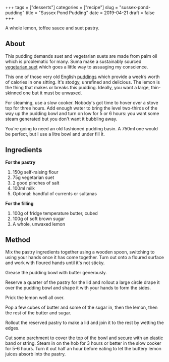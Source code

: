 +++
tags = ["desserts"]
categories = ["recipe"]
slug = "sussex-pond-pudding"
title = "Sussex Pond Pudding"
date = 2019-04-21
draft = false
+++

A whole lemon, toffee sauce and suet pastry. 

<!--more-->

## About
This pudding demands suet and vegetarian suets are made from palm oil which is problematic for many. Suma make a sustainably sourced [vegetarian suet](https://www.sumawholesale.com/suma-suet-vegetarian-6-x-250g-gt028.html) which goes a little way to assuaging my conscience. 

This one of those very old English [puddings](https://en.wikipedia.org/wiki/Sussex_pond_pudding) which provide a week’s worth of calories in one sitting. It's stodgy, unrefined and delicious. The lemon is the thing that makes or breaks this pudding. Ideally, you want a large, thin-skinned one but it must be unwaxed. 

For steaming, use a slow cooker. Nobody's got time to hover over a stove top for three hours. Add enough water to bring the level two-thirds of the way up the pudding bowl and turn on low for 5 or 6 hours: you want some steam generated but you don't want it bubbling away. 

You're going to need an old fashioned pudding basin. A 750ml one would be perfect, but I use a litre bowl and under fill it. 

## Ingredients
**For the pastry**

1. 150g self-raising flour
2. 75g vegetarian suet
3. 2 good pinches of salt
4. 100ml milk
5. Optional: handful of currents or sultanas 

**For the filling**

1. 100g of fridge temperature butter, cubed
2. 100g of soft brown sugar
3. A whole, unwaxed lemon


## Method
Mix the pastry ingredients together using a wooden spoon, switching to using your hands once it has come together. Turn out onto a floured surface and work with floured hands until it's not sticky. 

Grease the pudding bowl with butter generously. 

Reserve a quarter of the pastry for the lid and rollout a large circle drape it over the pudding bowl and shape it with your hands to form the sides. 

Prick the lemon well all over. 

Pop a few cubes of butter and some of the sugar in, then the lemon, then the rest of the butter and sugar. 

Rollout the reserved pastry to make a lid and join it to the rest by wetting the edges. 

Cut some parchment to cover the top of the bowl and secure with an elastic band or string. Steam in on the hob for 3 hours or better in the slow cooker for 5-6 hours. Turn it out half an hour before eating to let the buttery lemon juices absorb into the pastry. 
